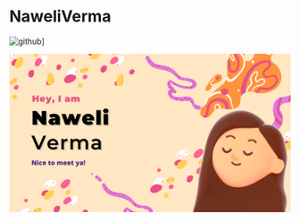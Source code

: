 # NaweliVerma
![github](https://img.shields.io/badge/GitHub-000000?style=for-the-badge&logo=GitHub&logoColor=white)]

[![Naweli's GitHub Banner](./assets/GitHubHeader.png)](https://naweli777.github.io/masterportfolio/)